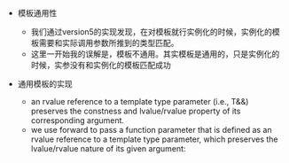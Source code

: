 - 模板通用性
  - 我们通过version5的实现发现，在对模板就行实例化的时候，实例化的模板需要和实际调用参数所推到的类型匹配。
  - 这里一开始我的误解是，模板不通用。其实模板是通用的，只是实例化的时候，实参没有和实例化的模板匹配成功

- 通用模板的实现
  - an rvalue reference to a template type parameter (i.e., T&&) preserves the constness and lvalue/rvalue property of its corresponding argument.
  - we use forward to pass a function parameter that is defined as an rvalue reference to a template type parameter, which preserves the lvalue/rvalue nature of its given argument:
